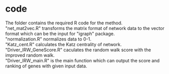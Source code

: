 # code
The folder contains the required R code for the method.  
"net_mat2vec.R" transforms the matrix format of network data to the vector format which can be the input for "igraph" package.  
"normalization.R" normalizes data to 0-1.  
"Katz_cent.R" calculates the Katz centrality of network.  
"Driver_IRW_GeneScore.R" caculates the random walk score with the improved random walk.  
"Driver_IRW_main.R" is the main function which can output the score and ranking of genes with given input data.  
